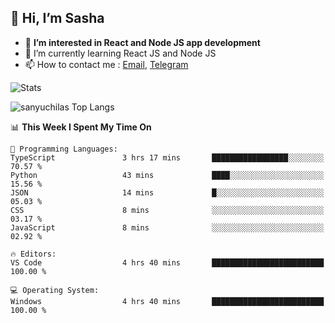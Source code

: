 ## 👋 Hi, I’m Sasha

- 👀 **I’m interested in React and Node JS app development** 
- 🌱 I’m currently learning React JS and Node JS
- 📫 How to contact me : [Email](mailto:sanyuchilas@gmail.com), [Telegram](https://t.me/sanyuchilas)

![Stats](https://github-readme-stats.vercel.app/api?username=sanyuchilas&show_icons=true&theme=react&hide=issues&count_private=true&layout=compact)

![sanyuchilas Top Langs](https://github-readme-stats.vercel.app/api/top-langs/?username=sanyuchilas&theme=react&hide_border=true&include_all_commits=true&count_private=true)

<!--START_SECTION:waka-->
📊 **This Week I Spent My Time On** 

```text
💬 Programming Languages: 
TypeScript               3 hrs 17 mins       █████████████████░░░░░░░░   70.57 % 
Python                   43 mins             ████░░░░░░░░░░░░░░░░░░░░░   15.56 % 
JSON                     14 mins             █░░░░░░░░░░░░░░░░░░░░░░░░   05.03 % 
CSS                      8 mins              ░░░░░░░░░░░░░░░░░░░░░░░░░   03.17 % 
JavaScript               8 mins              ░░░░░░░░░░░░░░░░░░░░░░░░░   02.92 % 

🔥 Editors: 
VS Code                  4 hrs 40 mins       █████████████████████████   100.00 % 

💻 Operating System: 
Windows                  4 hrs 40 mins       █████████████████████████   100.00 % 

```


<!--END_SECTION:waka-->
